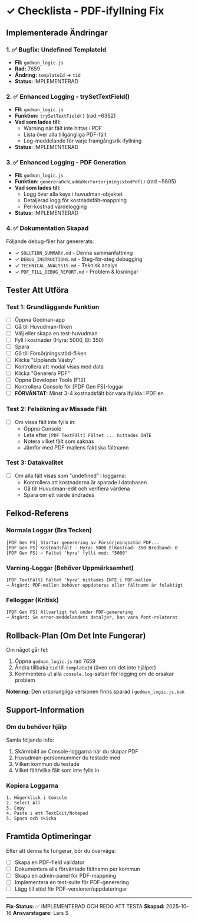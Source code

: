 # ✓ Checklista - PDF-ifyllning Fix

## Implementerade Ändringar

### 1. ✅ Bugfix: Undefined TemplateId
- **Fil:** `godman_logic.js`
- **Rad:** 7659
- **Ändring:** `templateId` → `tid`
- **Status:** IMPLEMENTERAD

### 2. ✅ Enhanced Logging - trySetTextField()
- **Fil:** `godman_logic.js`
- **Funktion:** `trySetTextField()` (rad ~6362)
- **Vad som lades till:**
  - Warning när fält inte hittas i PDF
  - Lista över alla tillgängliga PDF-fält
  - Log-meddelande för varje framgångsrik ifyllning
- **Status:** IMPLEMENTERAD

### 3. ✅ Enhanced Logging - PDF Generation
- **Fil:** `godman_logic.js`
- **Funktion:** `genereraOchLaddaNerForsorjningsstodPdf()` (rad ~5605)
- **Vad som lades till:**
  - Logg över alla keys i huvudman-objektet
  - Detaljerad logg för kostnadsfält-mappning
  - Per-kostnad värdelogging
- **Status:** IMPLEMENTERAD

### 4. ✅ Dokumentation Skapad
Följande debug-filer har genererats:
- ✓ `SOLUTION_SUMMARY.md` - Denna sammanfattning
- ✓ `DEBUG_INSTRUCTIONS.md` - Steg-för-steg debugging
- ✓ `TECHNICAL_ANALYSIS.md` - Teknisk analys
- ✓ `PDF_FILL_DEBUG_REPORT.md` - Problem & lösningar

## Tester Att Utföra

### Test 1: Grundläggande Funktion
- [ ] Öppna Godman-app
- [ ] Gå till Huvudman-fliken
- [ ] Välj eller skapa en test-huvudman
- [ ] Fyll i kostnader (Hyra: 5000, El: 350)
- [ ] Spara
- [ ] Gå till Försörjningsstöd-fliken
- [ ] Klicka "Upplands Väsby"
- [ ] Kontrollera att modal visas med data
- [ ] Klicka "Generera PDF"
- [ ] Öppna Developer Tools (F12)
- [ ] Kontrollera Console för [PDF Gen FS]-loggar
- [ ] **FÖRVÄNTAT:** Minst 3-4 kostnadsfält bör vara ifyllda i PDF:en

### Test 2: Felsökning av Missade Fält
- [ ] Om vissa fält inte fylls in:
  - Öppna Console
  - Leta efter `[PDF TextFält] Fältet ... hittades INTE`
  - Notera vilket fält som saknas
  - Jämför med PDF-mallens faktiska fältnamn

### Test 3: Datakvalitet
- [ ] Om alla fält visas som "undefined" i loggarna:
  - Kontrollera att kostnaderna är sparade i databasen
  - Gå till Huvudman-edit och verifiera värdena
  - Spara om ett värde ändrades

## Felkod-Referens

### Normala Loggar (Bra Tecken)
```
[PDF Gen FS] Startar generering av Försörjningsstöd PDF...
[PDF Gen FS] Kostnadsfält - Hyra: 5000 ElKostnad: 350 Bredband: 0
[PDF Gen FS] ✓ Fältet 'hyra' fyllt med: "5000"
```

### Varning-Loggar (Behöver Uppmärksamhet)
```
[PDF TextFält] Fältet 'hyra' hittades INTE i PDF-mallen
→ Åtgärd: PDF-mallen behöver uppdateras eller fältnamn är felaktigt
```

### Felloggar (Kritisk)
```
[PDF Gen FS] Allvarligt fel under PDF-generering
→ Åtgärd: Se error-meddelandets detaljer, kan vara font-relaterat
```

## Rollback-Plan (Om Det Inte Fungerar)

Om något går fel:
1. Öppna `godman_logic.js` rad 7659
2. Ändra tillbaka `tid` till `templateId` (även om det inte hjälper)
3. Kommentera ut alla `console.log`-satser för logging om de orsakar problem

**Notering:** Den ursprungliga versionen finns sparad i `godman_logic.js.bak`

## Support-Information

### Om du behöver hjälp
Samla följande info:
1. Skärmbild av Console-loggarna när du skapar PDF
2. Huvudman-personnummer du testade med
3. Vilken kommun du testade
4. Vilket fält/vilka fält som inte fylls in

### Kopiera Loggarna
```
1. Högerklick i Console
2. Select All
3. Copy
4. Paste i ett TextEdit/Notepad
5. Spara och skicka
```

## Framtida Optimeringar

Efter att denna fix fungerar, bör du överväga:
- [ ] Skapa en PDF-field validator
- [ ] Dokumentera alla förväntade fältnamn per kommun
- [ ] Skapa en admin-panel för PDF-mappning
- [ ] Implementera en test-suite för PDF-generering
- [ ] Lägg till stöd för PDF-versioner/uppdateringar

---

**Fix-Status:** ✅ IMPLEMENTERAD OCH REDO ATT TESTA
**Skapad:** 2025-10-16
**Ansvarstagare:** Lars S

